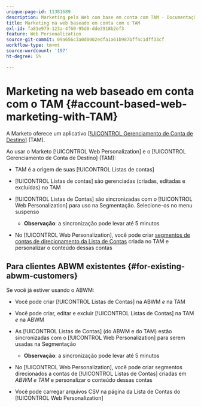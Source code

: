 ```yaml
---
unique-page-id: 11381689
description: Marketing pela Web com base em conta com TAM - Documentação do Marketo - Documentação do produto
title: Marketing na web baseado em conta com o TAM
exl-id: fa81e979-123a-4f60-95d0-dde3918b2ef3
feature: Web Personalization
source-git-commit: 09a656c3a0d0002edfa1a61b987bff4c1dff33cf
workflow-type: tm+mt
source-wordcount: '197'
ht-degree: 5%

---
```


# Marketing na web baseado em conta com o TAM {#account-based-web-marketing-with-TAM}

A Marketo oferece um aplicativo [[!UICONTROL Gerenciamento de Conta de Destino]](/help/marketo/product-docs/target-account-management/setup-tam/target-account-management-overview.md) (TAM).

Ao usar o Marketo [!UICONTROL Web Personalization] e o [!UICONTROL Gerenciamento de Conta de Destino] (TAM):

* TAM é a origem de suas [!UICONTROL Listas de contas]
* [!UICONTROL Listas de contas] são gerenciadas (criadas, editadas e excluídas) no TAM
* [!UICONTROL Listas de Contas] são sincronizadas com o [!UICONTROL Web Personalization] para uso na Segmentação. Selecione-os no menu suspenso

   * **Observação**: a sincronização pode levar até 5 minutos

* No [!UICONTROL Web Personalization], você pode criar [segmentos de contas de direcionamento da Lista de Contas](/help/marketo/product-docs/web-personalization/account-based-web-marketing/create-a-new-account-list.md) criada no TAM e personalizar o conteúdo dessas contas

## Para clientes ABWM existentes {#for-existing-abwm-customers}

Se você já estiver usando o ABWM:

* Você pode criar [!UICONTROL Listas de Contas] na ABWM _e_ na TAM
* Você pode criar, editar e excluir [!UICONTROL Listas de Contas] na TAM _e_ na ABWM
* As [!UICONTROL Listas de Contas] (do ABWM e do TAM) estão sincronizadas com o [!UICONTROL Web Personalization] para serem usadas na Segmentação

   * **Observação**: a sincronização pode levar até 5 minutos

* No [!UICONTROL Web Personalization], você pode criar segmentos direcionados a contas de [!UICONTROL Listas de Contas] criadas em _ABWM e TAM_ e personalizar o conteúdo dessas contas
* Você pode carregar arquivos CSV na página da Lista de Contas do [!UICONTROL Web Personalization]
